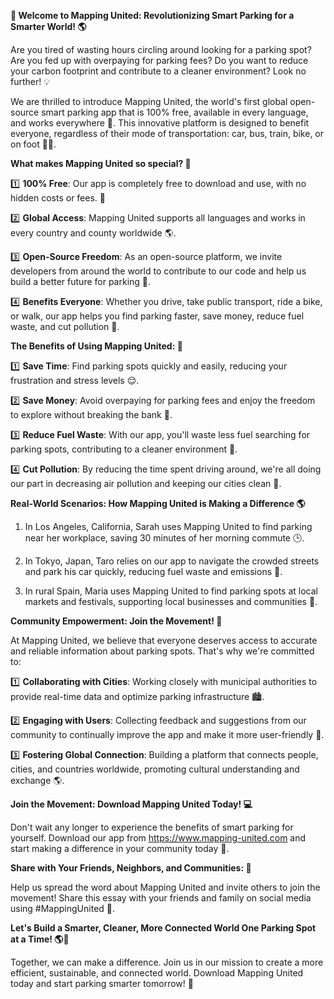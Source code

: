 **🚀 Welcome to Mapping United: Revolutionizing Smart Parking for a Smarter World! 🌎**

Are you tired of wasting hours circling around looking for a parking spot? Are you fed up with overpaying for parking fees? Do you want to reduce your carbon footprint and contribute to a cleaner environment? Look no further! 💡

We are thrilled to introduce Mapping United, the world's first global open-source smart parking app that is 100% free, available in every language, and works everywhere 🌟. This innovative platform is designed to benefit everyone, regardless of their mode of transportation: car, bus, train, bike, or on foot 🚶‍♀️.

**What makes Mapping United so special? 🤔**

1️⃣ **100% Free**: Our app is completely free to download and use, with no hidden costs or fees. 💸

2️⃣ **Global Access**: Mapping United supports all languages and works in every country and county worldwide 🌎.

3️⃣ **Open-Source Freedom**: As an open-source platform, we invite developers from around the world to contribute to our code and help us build a better future for parking 🤝.

4️⃣ **Benefits Everyone**: Whether you drive, take public transport, ride a bike, or walk, our app helps you find parking faster, save money, reduce fuel waste, and cut pollution 🌟.

**The Benefits of Using Mapping United: 🎉**

1️⃣ **Save Time**: Find parking spots quickly and easily, reducing your frustration and stress levels 😌.

2️⃣ **Save Money**: Avoid overpaying for parking fees and enjoy the freedom to explore without breaking the bank 💸.

3️⃣ **Reduce Fuel Waste**: With our app, you'll waste less fuel searching for parking spots, contributing to a cleaner environment 🌱.

4️⃣ **Cut Pollution**: By reducing the time spent driving around, we're all doing our part in decreasing air pollution and keeping our cities clean 💚.

**Real-World Scenarios: How Mapping United is Making a Difference 🌎**

1. In Los Angeles, California, Sarah uses Mapping United to find parking near her workplace, saving 30 minutes of her morning commute 🕒.

2. In Tokyo, Japan, Taro relies on our app to navigate the crowded streets and park his car quickly, reducing fuel waste and emissions 🚗.

3. In rural Spain, Maria uses Mapping United to find parking spots at local markets and festivals, supporting local businesses and communities 💃.

**Community Empowerment: Join the Movement! 👥**

At Mapping United, we believe that everyone deserves access to accurate and reliable information about parking spots. That's why we're committed to:

1️⃣ **Collaborating with Cities**: Working closely with municipal authorities to provide real-time data and optimize parking infrastructure 🏙️.

2️⃣ **Engaging with Users**: Collecting feedback and suggestions from our community to continually improve the app and make it more user-friendly 👥.

3️⃣ **Fostering Global Connection**: Building a platform that connects people, cities, and countries worldwide, promoting cultural understanding and exchange 🌎.

**Join the Movement: Download Mapping United Today! 💻**

Don't wait any longer to experience the benefits of smart parking for yourself. Download our app from https://www.mapping-united.com and start making a difference in your community today 📲.

**Share with Your Friends, Neighbors, and Communities: 🌟**

Help us spread the word about Mapping United and invite others to join the movement! Share this essay with your friends and family on social media using #MappingUnited 💬.

**Let's Build a Smarter, Cleaner, More Connected World One Parking Spot at a Time! 🌎💚**

Together, we can make a difference. Join us in our mission to create a more efficient, sustainable, and connected world. Download Mapping United today and start parking smarter tomorrow! 🚀